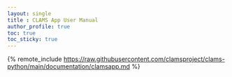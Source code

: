 ```yaml
---
layout: single 
title : CLAMS App User Manual
author_profile: true
toc: true
toc_sticky: true
---
```


{% remote_include https://raw.githubusercontent.com/clamsproject/clams-python/main/documentation/clamsapp.md %}
